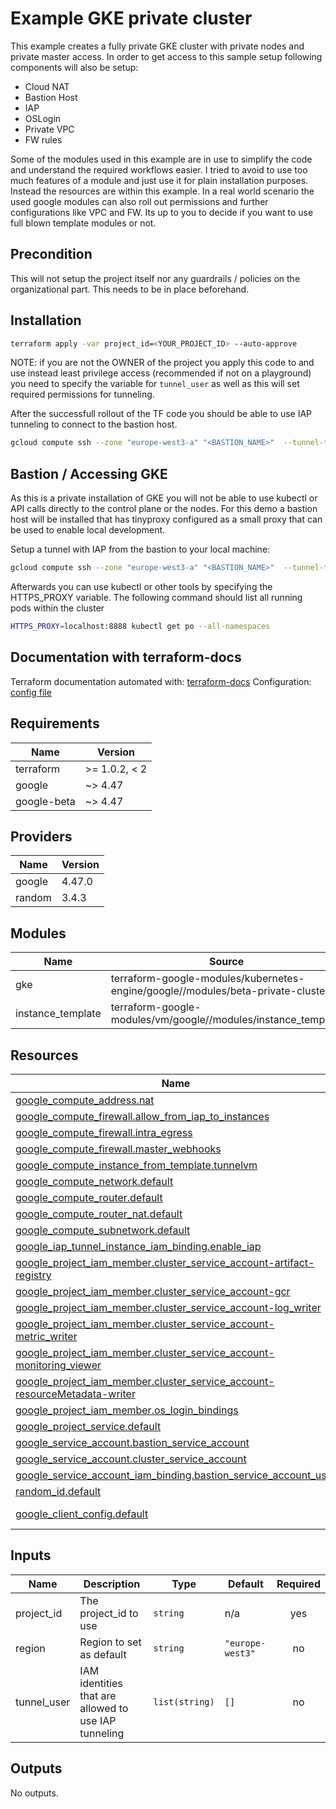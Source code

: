 # Example GKE private cluster

This example creates a fully private GKE cluster with private nodes and private master access.
In order to get access to this sample setup following components will also be setup:

- Cloud NAT
- Bastion Host
- IAP
- OSLogin
- Private VPC
- FW rules

Some of the modules used in this example are in use to simplify the code and understand the required workflows easier. I tried to avoid to use too much features of a module and just use it for plain installation purposes. Instead the resources are within this example.
In a real world scenario the used google modules can also roll out permissions and further configurations like VPC and FW. Its up to you to decide if you want to use full blown template modules or not.

## Precondition

This will not setup the project itself nor any guardrails / policies on the organizational part. This needs to be in place beforehand.

## Installation

```bash
terraform apply -var project_id=<YOUR_PROJECT_ID> --auto-approve
```

NOTE: if you are not the OWNER of the project you apply this code to and use instead least privilege access (recommended if not on a playground) you need to specify the variable for `tunnel_user` as well as this will set required permissions for tunneling.

After the successfull rollout of the TF code you should be able to use IAP tunneling to connect to the bastion host.

```bash
gcloud compute ssh --zone "europe-west3-a" "<BASTION_NAME>"  --tunnel-through-iap --project "<YOUR_PROJECT_ID>"
```

## Bastion / Accessing GKE

As this is a private installation of GKE you will not be able to use kubectl or API calls directly to the control plane or the nodes. For this demo a bastion host will be installed that has tinyproxy configured as a small proxy that can be used to enable local development.

Setup a tunnel with IAP from the bastion to your local machine:

```bash
gcloud compute ssh --zone "europe-west3-a" "<BASTION_NAME>"  --tunnel-through-iap --project "<YOUR_PROJECT_ID>" -- -L 8888:localhost:8888 -N -q -f
```

Afterwards you can use kubectl or other tools by specifying the HTTPS_PROXY variable. The following command should list all running pods within the cluster

```bash
HTTPS_PROXY=localhost:8888 kubectl get po --all-namespaces
```

<!-- BEGIN_TF_DOCS -->
## Documentation with terraform-docs

Terraform documentation automated with: [terraform-docs](https://github.com/terraform-docs/terraform-docs)
Configuration: [config file](../.terraform-docs.yml)

## Requirements

| Name | Version |
|------|---------|
| terraform | >= 1.0.2, < 2 |
| google | ~> 4.47 |
| google-beta | ~> 4.47 |

## Providers

| Name | Version |
|------|---------|
| google | 4.47.0 |
| random | 3.4.3 |

## Modules

| Name | Source | Version |
|------|--------|---------|
| gke | terraform-google-modules/kubernetes-engine/google//modules/beta-private-cluster | n/a |
| instance\_template | terraform-google-modules/vm/google//modules/instance_template | n/a |

## Resources

| Name | Type |
|------|------|
| [google_compute_address.nat](https://registry.terraform.io/providers/hashicorp/google/latest/docs/resources/compute_address) | resource |
| [google_compute_firewall.allow_from_iap_to_instances](https://registry.terraform.io/providers/hashicorp/google/latest/docs/resources/compute_firewall) | resource |
| [google_compute_firewall.intra_egress](https://registry.terraform.io/providers/hashicorp/google/latest/docs/resources/compute_firewall) | resource |
| [google_compute_firewall.master_webhooks](https://registry.terraform.io/providers/hashicorp/google/latest/docs/resources/compute_firewall) | resource |
| [google_compute_instance_from_template.tunnelvm](https://registry.terraform.io/providers/hashicorp/google/latest/docs/resources/compute_instance_from_template) | resource |
| [google_compute_network.default](https://registry.terraform.io/providers/hashicorp/google/latest/docs/resources/compute_network) | resource |
| [google_compute_router.default](https://registry.terraform.io/providers/hashicorp/google/latest/docs/resources/compute_router) | resource |
| [google_compute_router_nat.default](https://registry.terraform.io/providers/hashicorp/google/latest/docs/resources/compute_router_nat) | resource |
| [google_compute_subnetwork.default](https://registry.terraform.io/providers/hashicorp/google/latest/docs/resources/compute_subnetwork) | resource |
| [google_iap_tunnel_instance_iam_binding.enable_iap](https://registry.terraform.io/providers/hashicorp/google/latest/docs/resources/iap_tunnel_instance_iam_binding) | resource |
| [google_project_iam_member.cluster_service_account-artifact-registry](https://registry.terraform.io/providers/hashicorp/google/latest/docs/resources/project_iam_member) | resource |
| [google_project_iam_member.cluster_service_account-gcr](https://registry.terraform.io/providers/hashicorp/google/latest/docs/resources/project_iam_member) | resource |
| [google_project_iam_member.cluster_service_account-log_writer](https://registry.terraform.io/providers/hashicorp/google/latest/docs/resources/project_iam_member) | resource |
| [google_project_iam_member.cluster_service_account-metric_writer](https://registry.terraform.io/providers/hashicorp/google/latest/docs/resources/project_iam_member) | resource |
| [google_project_iam_member.cluster_service_account-monitoring_viewer](https://registry.terraform.io/providers/hashicorp/google/latest/docs/resources/project_iam_member) | resource |
| [google_project_iam_member.cluster_service_account-resourceMetadata-writer](https://registry.terraform.io/providers/hashicorp/google/latest/docs/resources/project_iam_member) | resource |
| [google_project_iam_member.os_login_bindings](https://registry.terraform.io/providers/hashicorp/google/latest/docs/resources/project_iam_member) | resource |
| [google_project_service.default](https://registry.terraform.io/providers/hashicorp/google/latest/docs/resources/project_service) | resource |
| [google_service_account.bastion_service_account](https://registry.terraform.io/providers/hashicorp/google/latest/docs/resources/service_account) | resource |
| [google_service_account.cluster_service_account](https://registry.terraform.io/providers/hashicorp/google/latest/docs/resources/service_account) | resource |
| [google_service_account_iam_binding.bastion_service_account_user](https://registry.terraform.io/providers/hashicorp/google/latest/docs/resources/service_account_iam_binding) | resource |
| [random_id.default](https://registry.terraform.io/providers/hashicorp/random/latest/docs/resources/id) | resource |
| [google_client_config.default](https://registry.terraform.io/providers/hashicorp/google/latest/docs/data-sources/client_config) | data source |

## Inputs

| Name | Description | Type | Default | Required |
|------|-------------|------|---------|:--------:|
| project\_id | The project\_id to use | `string` | n/a | yes |
| region | Region to set as default | `string` | `"europe-west3"` | no |
| tunnel\_user | IAM identities that are allowed to use IAP tunneling | `list(string)` | `[]` | no |

## Outputs

No outputs.
<!-- END_TF_DOCS -->